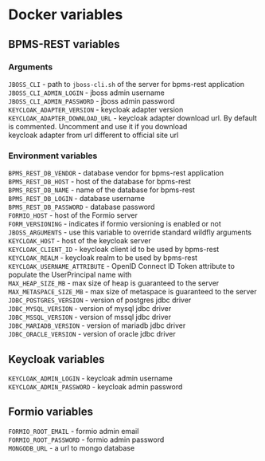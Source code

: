 # Docker variables

## BPMS-REST variables

### Arguments

`JBOSS_CLI` - path to `jboss-cli.sh` of the server for bpms-rest application <br/>
`JBOSS_CLI_ADMIN_LOGIN` - jboss admin username <br/>
`JBOSS_CLI_ADMIN_PASSWORD` - jboss admin password <br/>
`KEYCLOAK_ADAPTER_VERSION` - keycloak adapter version <br/>
`KEYCLOAK_ADAPTER_DOWNLOAD_URL` - keycloak adapter download url. By default is commented. Uncomment and use it if you download <br/>
keycloak adapter from url different to official site url <br/>

### Environment variables

`BPMS_REST_DB_VENDOR` - database vendor for bpms-rest application <br/>
`BPMS_REST_DB_HOST` - host of the database for bpms-rest <br/>
`BPMS_REST_DB_NAME` - name of the database for bpms-rest <br/>
`BPMS_REST_DB_LOGIN` - database username <br/>
`BPMS_REST_DB_PASSWORD` - database password <br/>
`FORMIO_HOST` - host of the Formio server <br/>
`FORM_VERSIONING` - indicates if formio versioning is enabled or not <br/>
`JBOSS_ARGUMENTS` - use this variable to override standard wildfly arguments <br/>
`KEYCLOAK_HOST` - host of the keycloak server <br/>
`KEYCLOAK_CLIENT_ID` - keycloak client id to be used by bpms-rest <br/>
`KEYCLOAK_REALM` - keycloak realm to be used by bpms-rest <br/>
`KEYCLOAK_USERNAME_ATTRIBUTE` - OpenID Connect ID Token attribute to populate the UserPrincipal name with <br/>
`MAX_HEAP_SIZE_MB` - max size of heap is guaranteed to the server <br/>
`MAX_METASPACE_SIZE_MB` - max size of metaspace is guaranteed to the server <br/>
`JDBC_POSTGRES_VERSION` - version of postgres jdbc driver <br/>
`JDBC_MYSQL_VERSION` - version of mysql jdbc driver <br/>
`JDBC_MSSQL_VERSION` - version of mssql jdbc driver <br/>
`JDBC_MARIADB_VERSION` - version of mariadb jdbc driver <br/>
`JDBC_ORACLE_VERSION` - version of oracle jdbc driver <br/>

## Keycloak variables

`KEYCLOAK_ADMIN_LOGIN` - keycloak admin username <br/>
`KEYCLOAK_ADMIN_PASSWORD` - keycloak admin password <br/>

## Formio variables

`FORMIO_ROOT_EMAIL` - formio admin email <br/>
`FORMIO_ROOT_PASSWORD` - formio admin password <br/>
`MONGODB_URL` - a url to mongo database <br/>